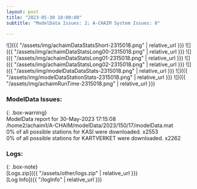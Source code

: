 ```yaml
---
layout: post
title: "2023-05-30 18:00:00"
subtitle: "ModelData Issues: 2; A-CHAIM System Issues: 0"

---
```


![]({{ "/assets/img/achaimDataStatsShort-2315018.png" | relative_url }})
![]({{ "/assets/img/achaimDataStatsLong00-2315018.png" | relative_url }})
![]({{ "/assets/img/achaimDataStatsLong01-2315018.png" | relative_url }})
![]({{ "/assets/img/achaimDataStatsLong02-2315018.png" | relative_url }})
![]({{ "/assets/img/modelDataDataStats-2315018.png" | relative_url }})
![]({{ "/assets/img/modelDataStationStats-2315018.png" | relative_url }})
![]({{ "/assets/img/achaimRunTime-2315018.png" | relative_url }})


### ModelData Issues:  
  
{: .box-warning}  
 ModelData report for 30-May-2023 17:15:08   
 /home2/achaim1/A-CHAIM/modelData/2023/150/17/modelData.mat   
 0% of all possible stations for KASI were downloaded. x2553   
 0% of all possible stations for KARTVERKET were downloaded. x2262   
  


### Logs:  
  
{: .box-note}  
[Logs.zip]({{ "/assets/other/logs.zip" | relative_url }})  
[Log Info]({{ "/logInfo" | relative_url }})  
